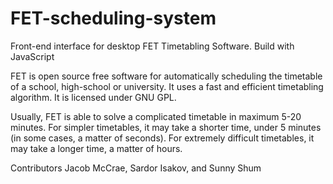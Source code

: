 # FET-scheduling-system

Front-end interface for desktop FET Timetabling Software. Build with JavaScript

FET is open source free software for automatically scheduling the timetable of a school, high-school or university. It uses a fast and efficient timetabling algorithm. It is licensed under GNU GPL.

Usually, FET is able to solve a complicated timetable in maximum 5-20 minutes. For simpler timetables, it may take a shorter time, under 5 minutes (in some cases, a matter of seconds). For extremely difficult timetables, it may take a longer time, a matter of hours.

Contributors Jacob McCrae, Sardor Isakov, and Sunny Shum
